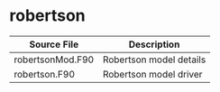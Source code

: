 # robertson
|Source File | Description|
|------|----|
|robertsonMod.F90| Robertson model details|
|robertson.F90| Robertson model driver|
